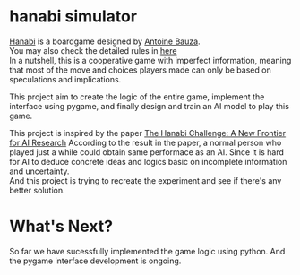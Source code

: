 # hanabi simulator
[Hanabi](https://boardgamegeek.com/boardgame/98778/hanabi) is a boardgame designed by [Antoine Bauza](https://boardgamegeek.com/boardgamedesigner/9714/antoine-bauza).  
You may also check the detailed rules in [here](https://rnrgames.com/Content/RRGames/images/ProductRules/hanabiRules.pdf)  
In a nutshell, this is a cooperative game with imperfect information, meaning that most of the move and choices players made can only be based on speculations and implications.  

This project aim to create the logic of the entire game, implement the interface using pygame, and finally design and train an AI model to play this game.  

This project is inspired by the paper [The Hanabi Challenge: A New Frontier for AI Research](https://arxiv.org/abs/1902.00506)
According to the result in the paper, a normal person who played just a while could obtain same performace as an AI. Since it is hard for AI to deduce concrete ideas and logics basic on incomplete information and uncertainty.  
And this project is trying to recreate the experiment and see if there's any better solution.  

# What's Next?  
So far we have sucessfully implemented the game logic using python. And the pygame interface development is ongoing.  
 

